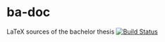 # ba-doc
LaTeX sources of the bachelor thesis
[![Build Status](https://travis-ci.org/hsr-ba-fs15-dat/ba-doc.svg?branch=master)](https://travis-ci.org/hsr-ba-fs15-dat/ba-doc)

